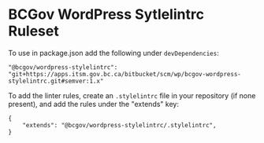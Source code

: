 # BCGov WordPress Sytlelintrc Ruleset

To use in package.json add the following under `devDependencies`:

```
"@bcgov/wordpress-stylelintrc": "git+https://apps.itsm.gov.bc.ca/bitbucket/scm/wp/bcgov-wordpress-stylelintrc.git#semver:1.x"
```

To add the linter rules, create an `.stylelintrc` file in your repository (if none present),
and add the rules under the "extends" key:

```
{
    "extends": "@bcgov/wordpress-stylelintrc/.stylelintrc",
}
```